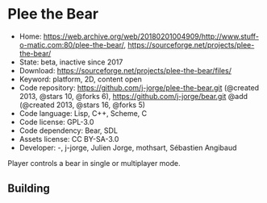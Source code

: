 # Plee the Bear

- Home: https://web.archive.org/web/20180201004909/http://www.stuff-o-matic.com:80/plee-the-bear/, https://sourceforge.net/projects/plee-the-bear/
- State: beta, inactive since 2017
- Download: https://sourceforge.net/projects/plee-the-bear/files/
- Keyword: platform, 2D, content open
- Code repository: https://github.com/j-jorge/plee-the-bear.git (@created 2013, @stars 10, @forks 6), https://github.com/j-jorge/bear.git @add (@created 2013, @stars 16, @forks 5)
- Code language: Lisp, C++, Scheme, C
- Code license: GPL-3.0
- Code dependency: Bear, SDL
- Assets license: CC BY-SA-3.0
- Developer: -, j-jorge, Julien Jorge, mothsart, Sébastien Angibaud

Player controls a bear in single or multiplayer mode.

## Building

